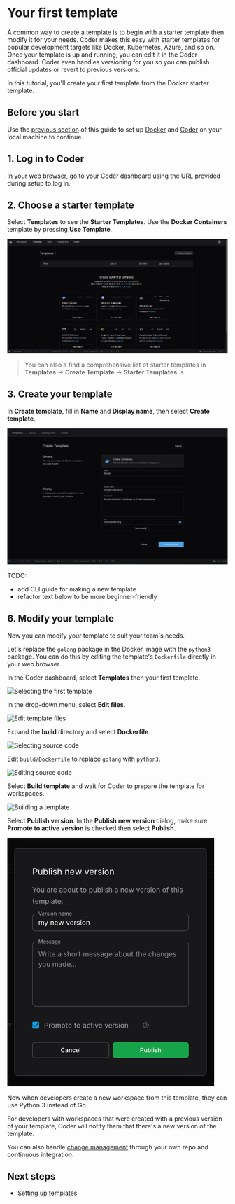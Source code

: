 # Your first template

A common way to create a template is to begin with a starter template then
modify it for your needs. Coder makes this easy with starter templates for
popular development targets like Docker, Kubernetes, Azure, and so on. Once your
template is up and running, you can edit it in the Coder dashboard. Coder even
handles versioning for you so you can publish official updates or revert to
previous versions.

In this tutorial, you'll create your first template from the Docker starter
template.

## Before you start

Use the [previous section](./local-deploy.md) of this guide to set up
[Docker](https://docs.docker.com/get-docker/) and [Coder](../install/index.md)
on your local machine to continue.

## 1. Log in to Coder

In your web browser, go to your Coder dashboard using the URL provided during
setup to log in.

## 2. Choose a starter template

Select **Templates** to see the **Starter Templates**. Use the **Docker
Containers** template by pressing **Use Template**.

![Starter Templates UI](../images/start/starter-templates.png)

> You can also a find a comprehensive list of starter templates in **Templates**
> -> **Create Template** -> **Starter Templates**. s

## 3. Create your template

In **Create template**, fill in **Name** and **Display name**, then select
**Create template**.

![Creating a template](../images/start/create-template.png)

TODO:

- add CLI guide for making a new template
- refactor text below to be more beginner-friendly

<!-- ## 4. Create a workspace from your template

When the template is ready, select **Create Workspace**.

![Template Preview](../images/start/template-preview.png)

In **New workspace**, fill in **Name** then scroll down to select **Create
Workspace**.

![Create Workspace](../images/start/create-workspace.png)

Coder starts your new workspace from your template.

After a few seconds, your workspace is ready to use.

![Workspace is ready](../images/templates/workspace-ready.png)

## 5. Try out your new workspace

This starter template lets you connect to your workspace in a few ways:

- VS Code Desktop: Loads your workspace into
  [VS Code Desktop](https://code.visualstudio.com/Download) installed on your
  local computer.
- code-server: Opens [browser-based VS Code](../ides/web-ides.md) with your
  workspace.
- Terminal: Opens a browser-based terminal with a shell in the workspace's
  Docker instance.
- SSH: Use SSH to log in to the workspace from your local machine. If you
  haven't already, you'll have to install Coder on your local machine to
  configure your SSH client.

> **Tip**: You can edit the template to let developers connect to a workspace in
> [a few more ways](../ides.md).

When you're done, you can stop the workspace. -->

## 6. Modify your template

Now you can modify your template to suit your team's needs.

Let's replace the `golang` package in the Docker image with the `python3`
package. You can do this by editing the template's `Dockerfile` directly in your
web browser.

In the Coder dashboard, select **Templates** then your first template.

![Selecting the first template](../images/templates/select-template.png)

In the drop-down menu, select **Edit files**.

![Edit template files](../images/templates/edit-files.png)

Expand the **build** directory and select **Dockerfile**.

![Selecting source code](../images/templates/source-code.png)

Edit `build/Dockerfile` to replace `golang` with `python3`.

![Editing source code](../images/templates/edit-source-code.png)

Select **Build template** and wait for Coder to prepare the template for
workspaces.

![Building a template](../images/templates/build-template.png)

Select **Publish version**. In the **Publish new version** dialog, make sure
**Promote to active version** is checked then select **Publish**.

![Publish a template](../images/templates/publish.png)

Now when developers create a new workspace from this template, they can use
Python 3 instead of Go.

For developers with workspaces that were created with a previous version of your
template, Coder will notify them that there's a new version of the template.

You can also handle
[change management](../admin/templates/managing-templates/change-management.md)
through your own repo and continuous integration.

## Next steps

- [Setting up templates](../admin/templates/creating-templates.md)
